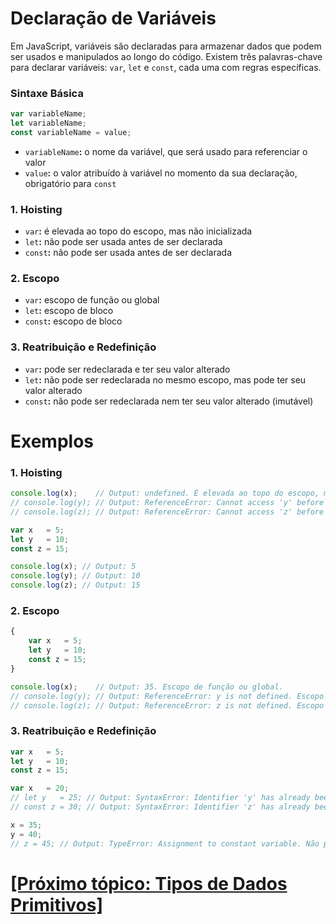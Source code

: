 # Declaração de Variáveis

Em JavaScript, variáveis são declaradas para armazenar dados que podem ser usados e manipulados ao longo do código. Existem três palavras-chave para declarar variáveis: `var`, `let` e `const`, cada uma com regras específicas.

### Sintaxe Básica

```JavaScript
var variableName;
let variableName;
const variableName = value;
```

- `variableName`**:** o nome da variável, que será usado para referenciar o valor
- `value`**:** o valor atribuído à variável no momento da sua declaração, obrigatório para `const`

### 1. Hoisting

- `var`**:** é elevada ao topo do escopo, mas não inicializada
- `let`**:** não pode ser usada antes de ser declarada
- `const`**:** não pode ser usada antes de ser declarada

### 2. Escopo

- `var`**:** escopo de função ou global
- `let`**:** escopo de bloco
- `const`**:** escopo de bloco

### 3. Reatribuição e Redefinição

- `var`**:** pode ser redeclarada e ter seu valor alterado
- `let`**:** não pode ser redeclarada no mesmo escopo, mas pode ter seu valor alterado
- `const`**:** não pode ser redeclarada nem ter seu valor alterado (imutável)

# Exemplos

### 1. Hoisting

```JavaScript
console.log(x);    // Output: undefined. É elevada ao topo do escopo, mas não inicializada
// console.log(y); // Output: ReferenceError: Cannot access 'y' before initialization. Não pode ser usada antes de ser declarada
// console.log(z); // Output: ReferenceError: Cannot access 'z' before initialization. Não pode ser usada antes de ser declarada

var x   = 5;
let y   = 10;
const z = 15;

console.log(x); // Output: 5
console.log(y); // Output: 10
console.log(z); // Output: 15
```

### 2. Escopo

```JavaScript
{
    var x   = 5;
    let y   = 10;
    const z = 15;
}

console.log(x);    // Output: 35. Escopo de função ou global.
// console.log(y); // Output: ReferenceError: y is not defined. Escopo de bloco.
// console.log(z); // Output: ReferenceError: z is not defined. Escopo de bloco.
```

### 3. Reatribuição e Redefinição

```JavaScript
var x   = 5;
let y   = 10;
const z = 15;

var x   = 20;
// let y   = 25; // Output: SyntaxError: Identifier 'y' has already been declared. Não pode ser redeclarada no mesmo escopo.
// const z = 30; // Output: SyntaxError: Identifier 'z' has already been declared. Não pode ser redeclarada no mesmo escopo.

x = 35;
y = 40;
// z = 45; // Output: TypeError: Assignment to constant variable. Não pode ter o seu valor alterado (imutável).
```

# [[Próximo tópico: Tipos de Dados Primitivos]](./3-tipos-dados-primitivos.md)